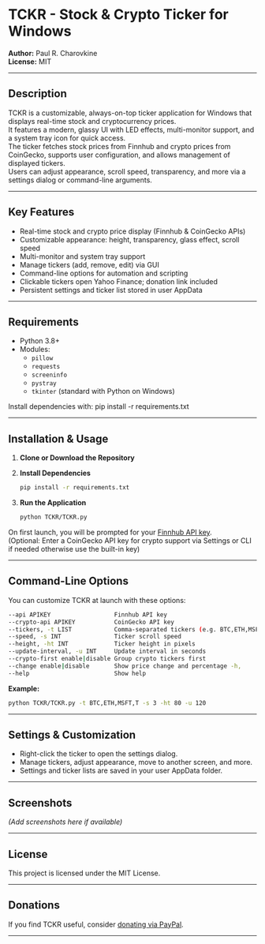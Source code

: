 # TCKR - Stock & Crypto Ticker for Windows

**Author:** Paul R. Charovkine  
**License:** MIT

---

## Description

TCKR is a customizable, always-on-top ticker application for Windows that displays real-time stock and cryptocurrency prices.  
It features a modern, glassy UI with LED effects, multi-monitor support, and a system tray icon for quick access.  
The ticker fetches stock prices from Finnhub and crypto prices from CoinGecko, supports user configuration, and allows management of displayed tickers.  
Users can adjust appearance, scroll speed, transparency, and more via a settings dialog or command-line arguments.

---

## Key Features

- Real-time stock and crypto price display (Finnhub & CoinGecko APIs)
- Customizable appearance: height, transparency, glass effect, scroll speed
- Multi-monitor and system tray support
- Manage tickers (add, remove, edit) via GUI
- Command-line options for automation and scripting
- Clickable tickers open Yahoo Finance; donation link included
- Persistent settings and ticker list stored in user AppData

---

## Requirements

- Python 3.8+
- Modules:
  - `pillow`
  - `requests`
  - `screeninfo`
  - `pystray`
  - `tkinter` (standard with Python on Windows)

Install dependencies with:
pip install -r requirements.txt

---

## Installation & Usage

1. **Clone or Download the Repository**

2. **Install Dependencies**

    ```sh
    pip install -r requirements.txt
    ```

3. **Run the Application**

    ```sh
    python TCKR/TCKR.py
    ```

On first launch, you will be prompted for your [Finnhub API key](https://finnhub.io/).  
(Optional: Enter a CoinGecko API key for crypto support via Settings or CLI if needed otherwise use the built-in key)

---

## Command-Line Options

You can customize TCKR at launch with these options:
```sh
--api APIKEY                  Finnhub API key 
--crypto-api APIKEY           CoinGecko API key 
--tickers, -t LIST            Comma-separated tickers (e.g. BTC,ETH,MSFT,T) 
--speed, -s INT               Ticker scroll speed 
--height, -ht INT             Ticker height in pixels 
--update-interval, -u INT     Update interval in seconds 
--crypto-first enable|disable Group crypto tickers first 
--change enable|disable       Show price change and percentage -h, 
--help                        Show help
```

**Example:**

```sh
python TCKR/TCKR.py -t BTC,ETH,MSFT,T -s 3 -ht 80 -u 120
```
---

## Settings & Customization

- Right-click the ticker to open the settings dialog.
- Manage tickers, adjust appearance, move to another screen, and more.
- Settings and ticker lists are saved in your user AppData folder.

---

## Screenshots

*(Add screenshots here if available)*

---

## License

This project is licensed under the MIT License.

---

## Donations

If you find TCKR useful, consider [donating via PayPal](https://paypal.me/paypaulc).

---
